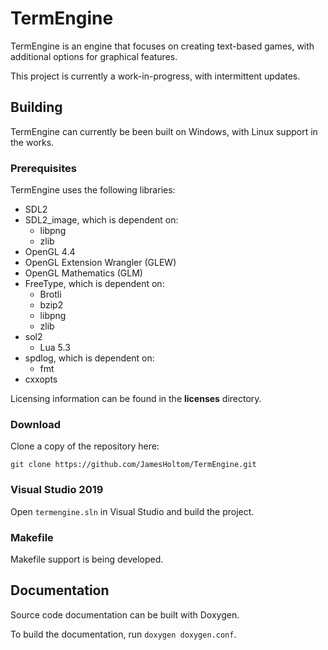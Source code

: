 # TermEngine

TermEngine is an engine that focuses on creating text-based games, with additional options for graphical features.

This project is currently a work-in-progress, with intermittent updates.

## Building

TermEngine can currently be been built on Windows, with Linux support in the works.

### Prerequisites

TermEngine uses the following libraries:

* SDL2
* SDL2_image, which is dependent on:
	* libpng
	* zlib
* OpenGL 4.4
* OpenGL Extension Wrangler (GLEW)
* OpenGL Mathematics (GLM)
* FreeType, which is dependent on:
	* Brotli
	* bzip2
	* libpng
	* zlib
* sol2
	* Lua 5.3
* spdlog, which is dependent on:
	* fmt
* cxxopts

Licensing information can be found in the __licenses__ directory.

### Download

Clone a copy of the repository here:

`git clone https://github.com/JamesHoltom/TermEngine.git`

### Visual Studio 2019

Open `termengine.sln` in Visual Studio and build the project.

### Makefile

Makefile support is being developed.

## Documentation

Source code documentation can be built with Doxygen.

To build the documentation, run `doxygen doxygen.conf`.
